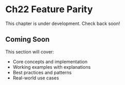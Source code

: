 # Ch22 Feature Parity

This chapter is under development. Check back soon!

## Coming Soon

This section will cover:
- Core concepts and implementation
- Working examples with explanations
- Best practices and patterns
- Real-world use cases
